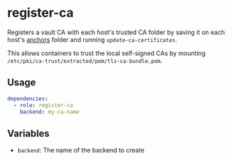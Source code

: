# register-ca

Registers a vault CA with each host's trusted CA folder by saving it on each
host's [anchors](http://wiki.cacert.org/FAQ/ImportRootCert#Linux)
folder and running `update-ca-certificates`.

This allows containers to trust the local self-signed CAs by mounting
`/etc/pki/ca-trust/extracted/pem/tls-ca-bundle.pem`.

## Usage

```yaml
dependencies:
  - role: register-ca
    backend: my-ca-name
```

## Variables

* `backend`: The name of the backend to create
